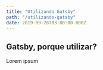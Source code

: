 ```yaml
---
title: "Utilizando Gatsby"
path: "/utilizando-gatsby"
date: 2019-09-26T03:00:00.000Z
---
```


## Gatsby, porque utilizar?

Lorem ipsum
